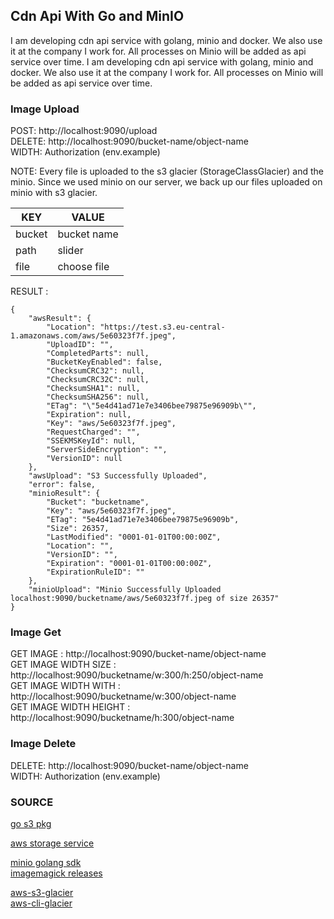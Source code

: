 ## Cdn Api With Go and MinIO
I am developing cdn api service with golang, minio and docker. We also use it at the company I work for. All processes on Minio will be added as api service over time.
I am developing cdn api service with golang, minio and docker. We also use it at the company I work for. All processes on Minio will be added as api service over time.


### Image Upload

POST: http://localhost:9090/upload  
DELETE: http://localhost:9090/bucket-name/object-name  
WIDTH: Authorization (env.example)

NOTE: Every file is uploaded to the s3 glacier (StorageClassGlacier) and the minio. Since we used minio on our server, we back up our files uploaded on minio with s3 glacier.

| KEY    | VALUE       |
|--------|-------------|
| bucket | bucket name |
| path   | slider      |
| file   | choose file |

RESULT :

```
{
    "awsResult": {
        "Location": "https://test.s3.eu-central-1.amazonaws.com/aws/5e60323f7f.jpeg",
        "UploadID": "",
        "CompletedParts": null,
        "BucketKeyEnabled": false,
        "ChecksumCRC32": null,
        "ChecksumCRC32C": null,
        "ChecksumSHA1": null,
        "ChecksumSHA256": null,
        "ETag": "\"5e4d41ad71e7e3406bee79875e96909b\"",
        "Expiration": null,
        "Key": "aws/5e60323f7f.jpeg",
        "RequestCharged": "",
        "SSEKMSKeyId": null,
        "ServerSideEncryption": "",
        "VersionID": null
    },
    "awsUpload": "S3 Successfully Uploaded",
    "error": false,
    "minioResult": {
        "Bucket": "bucketname",
        "Key": "aws/5e60323f7f.jpeg",
        "ETag": "5e4d41ad71e7e3406bee79875e96909b",
        "Size": 26357,
        "LastModified": "0001-01-01T00:00:00Z",
        "Location": "",
        "VersionID": "",
        "Expiration": "0001-01-01T00:00:00Z",
        "ExpirationRuleID": ""
    },
    "minioUpload": "Minio Successfully Uploaded localhost:9090/bucketname/aws/5e60323f7f.jpeg of size 26357"
}
```

### Image Get
GET IMAGE : http://localhost:9090/bucket-name/object-name  
GET IMAGE WIDTH SIZE : http://localhost:9090/bucketname/w:300/h:250/object-name  
GET IMAGE WIDTH WITH : http://localhost:9090/bucketname/w:300/object-name  
GET IMAGE WIDTH HEIGHT : http://localhost:9090/bucketname/h:300/object-name

### Image Delete

DELETE: http://localhost:9090/bucket-name/object-name  
WIDTH: Authorization (env.example)


### SOURCE

[go s3 pkg](https://pkg.go.dev/github.com/aws/aws-sdk-go-v2/service/s3)

[aws storage service](https://docs.aws.amazon.com/AmazonS3/latest/userguide/storage-class-intro.html)

[minio golang sdk](https://docs.min.io/docs/golang-client-api-reference.html)  
[imagemagick releases](https://download.imagemagick.org/ImageMagick/download/releases/)

[aws-s3-glacier](https://docs.aws.amazon.com/amazonglacier/latest/dev/introduction.html)  
[aws-cli-glacier](README.md)